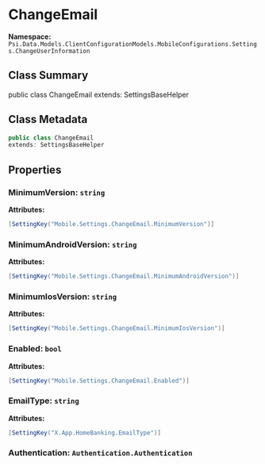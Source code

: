 # ChangeEmail

**Namespace:** `Psi.Data.Models.ClientConfigurationModels.MobileConfigurations.Settings.ChangeUserInformation`

## Class Summary

public class ChangeEmail
extends: SettingsBaseHelper

## Class Metadata

```typescript
public class ChangeEmail
extends: SettingsBaseHelper
```

## Properties

### MinimumVersion: `string`

**Attributes:**
```csharp
[SettingKey("Mobile.Settings.ChangeEmail.MinimumVersion")]
```

### MinimumAndroidVersion: `string`

**Attributes:**
```csharp
[SettingKey("Mobile.Settings.ChangeEmail.MinimumAndroidVersion")]
```

### MinimumIosVersion: `string`

**Attributes:**
```csharp
[SettingKey("Mobile.Settings.ChangeEmail.MinimumIosVersion")]
```

### Enabled: `bool`

**Attributes:**
```csharp
[SettingKey("Mobile.Settings.ChangeEmail.Enabled")]
```

### EmailType: `string`

**Attributes:**
```csharp
[SettingKey("X.App.HomeBanking.EmailType")]
```

### Authentication: `Authentication.Authentication`
